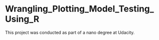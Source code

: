 # Wrangling_Plotting_Model_Testing_Using_R
This project was conducted as part of a nano degree at Udacity. 
